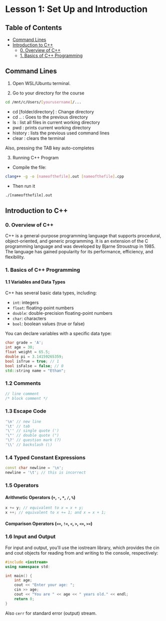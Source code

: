 # Lesson 1: Set Up and Introduction

## Table of Contents
- [Command Lines](#command-lines)
- [Introduction to C++](#introduction-to-c)
    - [0. Overview of C++](#0-overview-of-c)
    - [1. Basics of C++ Programming](#1-basics-of-c-programming)

## Command Lines 

1. Open WSL/Ubuntu terminal. 

2. Go to your directory for the course 

```bash
cd /mnt/c/Users/[yourusername]/...
```
- cd [folder/directory] : Change directory 
- cd .. : Goes to the previous directory 
- ls : list all files in current working directory
- pwd : prints current working directory
- history : lists the previous used command lines
- clear : clears the terminal

Also, pressing the TAB key auto-completes

3. Running C++ Program

- Compile the file: 
```bash 
clang++ -g -o [nameofthefile].out [nameofthefile].cpp
```
- Then run it 
```bash 
./[nameofthefile].out
```

## Introduction to C++

### 0. Overview of C++

C++ is a general-purpose programming language that supports procedural, object-oriented, and generic programming. It is an extension of the C programming language and was developed by Bjarne Stroustrup in 1985. The language has gained popularity for its performance, efficiency, and flexibility.

### 1. Basics of C++ Programming

#### 1.1 Variables and Data Types

C++ has several basic data types, including:

- `int`: integers
- `float`: floating-point numbers
- `double`: double-precision floating-point numbers
- `char`: characters
- `bool`: boolean values (true or false) 

You can declare variables with a specific data type:

```cpp
char grade = 'A';
int age = 30;
float weight = 65.5;
double pi = 3.14159265359;
bool isTrue = true; // 1
bool isFalse = false; // 0 
std::string name = "Ethan";
```

### 1.2 Comments

```cpp
// line comment
/* block comment */
```

### 1.3 Escape Code

```cpp
'\n' // new line
'\t' // tab
'\'' // single quote (')
'\"' // double quote (")
'\?' // question mark (?)
'\\' // backslash (\)
```

### 1.4 Typed Constant Expressions

```cpp 
const char newline = '\n';
newline = '\t'; // this is incorrect
```

### 1.5 Operators 

#### Arithmetic Operators (`+`, `-`, `*`, `/`, `%`)

```cpp
x += y; // equivalent to x = x + y;
x ++; // equivalent to x += 1; and x = x + 1;
```

#### Comparison Operators (`==`, `!=`, `<`, `>`, `<=`, `>=`)

### 1.6 Input and Output
For input and output, you'll use the iostream library, which provides the cin and cout objects for reading from and writing to the console, respectively:

```cpp
#include <iostream>
using namespace std:

int main() {
    int age;
    cout << "Enter your age: ";
    cin >> age;
    cout << "You are " << age << " years old." << endl;
    return 0;
}
```
Also `cerr` for standard error (output) stream.
